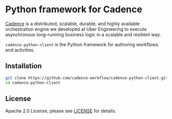 # Python framework for Cadence

[Cadence](https://github.com/uber/cadence) is a distributed, scalable, durable, and highly available orchestration engine we developed at Uber Engineering to execute asynchronous long-running business logic in a scalable and resilient way.

`cadence-python-client` is the Python framework for authoring workflows and activities.

## Installation

```bash
git clone https://github.com/cadence-workflow/cadence-python-client.git
cd cadence-python-client
```

## License

Apache 2.0 License, please see [LICENSE](LICENSE) for details.
